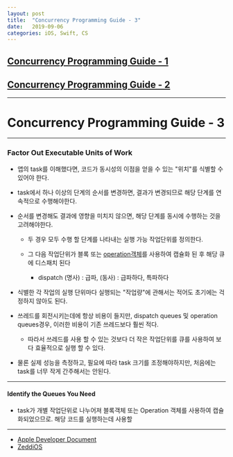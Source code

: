 ```yaml
---
layout: post
title:  "Concurrency Programming Guide - 3"
date:   2019-09-06
categories: iOS, Swift, CS
---
```


## [Concurrency Programming Guide - 1](https://vincentgeranium.github.io/ios,/swift,/cs/2019/08/31/CPG.html)

## [Concurrency Programming Guide - 2](https://vincentgeranium.github.io/ios,/swift,/cs/2019/09/04/CPG.html)

---

# Concurrency Programming Guide - 3

---

### Factor Out Executable Units of Work

- 앱의 task를 이해했다면, 코드가 동시성의 이점을 얻을 수 있는 "위치"를 식별할 수 있어야 한다.

- task에서 하나 이상의 단계의 순서를 변경하면, 결과가 변경되므로 해당 단계를 연속적으로 수행해야한다.

- 순서를 변경해도 결과에 영향을 미치지 않으면, 해당 단계를 동시에 수행하는 것을 고려해야한다.
    
    - 두 경우 모두 수행 할 단계를 나타내는 실행 가능 작업단위를 정의한다.
    
    - 그 다음 작업단위가 블록 또는 [operation객체](https://vincentgeranium.github.io/ios,/swift,/cs/2019/09/04/CPG.html#Operation-객체)를 사용하여 캡슐화 된 후 해당 큐에 디스패치 된다

        - dispatch (명사) : 급파, (동사) : 급파하다, 특파하다
        
- 식별한 각 작업의 실행 단위마다 실행되는 "작업량"에 관해서는 적어도 초기에는 걱정하지 않아도 된다.

- 쓰레드를 회전시키는데에 항상 비용이 들지만, dispatch queues 및 operation queues경우, 이러한 비용이 기존 쓰레드보다 훨씬 적다.

    - 따라서 쓰레드를 사용 할 수 있는 것보다 더 작은 작업단위를 큐를 사용하여 보다 효율적으로 실행 할 수 있다.
    
- 물론 실제 성능을 측정하고, 필요에 따라 task 크기를 조정해야하지만, 처음에는 task를 너무 작게 간주해서는 안된다.

---

#### Identify the Queues You Need

- task가 개별 작업단위로 나누어져 블록객체 또는 Operation 객체를 사용하여 캡슐화되었으므로. 해당 코드를 실행하는데 사용할 

---

- [Apple Developer Document](https://developer.apple.com/library/archive/documentation/General/Conceptual/ConcurrencyProgrammingGuide/Introduction/Introduction.html#//apple_ref/doc/uid/TP40008091-CH1-SW1)
- [ZeddiOS](https://zeddios.tistory.com/509)